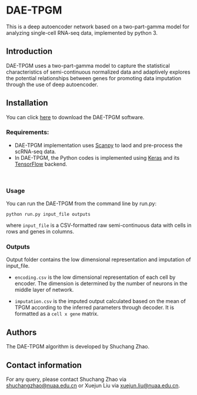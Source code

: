 # DAE-TPGM
This is a deep autoencoder network based on a two-part-gamma model for analyzing single-cell RNA-seq data, implemented by python 3.

## Introduction
DAE-TPGM uses a two-part-gamma model to capture the statistical characteristics of semi-continuous normalized data and adaptively explores the potential relationships between genes for promoting data imputation through the use of deep autoencoder.

## <a name="compilation"></a>  Installation

You can click [here](https://github.com/PUGEA/DAE-TPGM) to download the DAE-TPGM software. 


### Requirements:

*   DAE-TPGM implementation uses [Scanpy](https://github.com/theislab/scanpy) to laod and pre-process the scRNA-seq data.
*   In DAE-TPGM, the Python codes is implemented using [Keras](https://github.com/keras-team/keras) and its [TensorFlow](https://github.com/tensorflow/tensorflow) backend.

&nbsp;




### Usage

You can run the DAE-TPGM from the command line by run.py:

`python run.py input_file outputs`

where `input_file` is a CSV-formatted raw semi-continuous data with cells in rows and genes in columns. 

### Outputs

Output folder contains the low dimensional representation and imputation of input_file.
- `encoding.csv` is the low dimensional representation of each cell by encoder. The dimension is determined by the number of neurons in the middle layer of network.

- `imputation.csv` is the imputed output calculated based on the mean of TPGM according to the inferred parameters through decoder. It is formatted as a `cell x gene` matrix.






## Authors

The DAE-TPGM algorithm is developed by Shuchang Zhao. 

## Contact information

For any query, please contact Shuchang Zhao via shuchangzhao@nuaa.edu.cn or Xuejun Liu via xuejun.liu@nuaa.edu.cn.